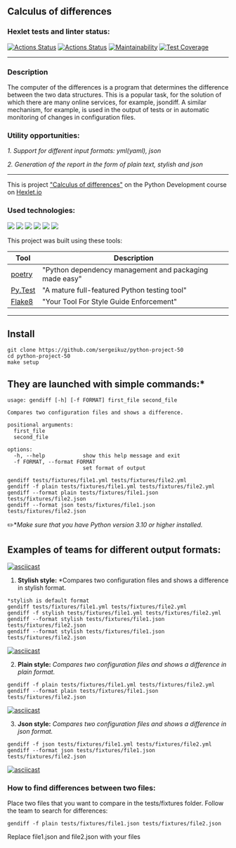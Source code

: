## Calculus of differences
### Hexlet tests and linter status:
[![Actions Status](https://github.com/sergeikuz/python-project-50/actions/workflows/hexlet-check.yml/badge.svg)](https://github.com/sergeikuz/python-project-50/actions)
[![Actions Status](https://github.com/sergeikuz/python-project-50/actions/workflows/first-workflow.yml/badge.svg)](https://github.com/sergeikuz/python-project-50/actions)
[![Maintainability](https://api.codeclimate.com/v1/badges/b1590b07c51f7935365d/maintainability)](https://codeclimate.com/github/sergeikuz/python-project-50/maintainability)
[![Test Coverage](https://api.codeclimate.com/v1/badges/b1590b07c51f7935365d/test_coverage)](https://codeclimate.com/github/sergeikuz/python-project-50/test_coverage)
<hr>

### Description
The computer of the differences is a program that determines the difference between the two data structures. This is a popular task, for the solution of which there are many online services, for example, jsondiff. A similar mechanism, for example, is used in the output of tests or in automatic monitoring of changes in configuration files.

### Utility opportunities:
*1. Support for different input formats: yml(yaml), json*

*2. Generation of the report in the form of plain text, stylish and json*
<hr>



This is project ["Calculus of differences"](https://ru.hexlet.io/programs/python/projects/50) on the Python Development course on [Hexlet.io](https://ru.hexlet.io/programs/python)


### Used technologies:
![](https://img.shields.io/badge/language-python-blue)
![](https://img.shields.io/badge/lybrary-argparse-red)
![](https://img.shields.io/badge/lybrary-PyYAML-yellow)
![](https://img.shields.io/badge/lybrary-json-brightgreen)
![](https://img.shields.io/badge/lybrary-yaml-orange)
![](https://img.shields.io/badge/lybrary-os.path-ff67b4)

This project was built using these tools:

| Tool                                                                        | Description                                             |
|-----------------------------------------------------------------------------|---------------------------------------------------------|
| [poetry](https://poetry.eustace.io/)                                        | "Python dependency management and packaging made easy"  |
| [Py.Test](https://pytest.org)                                               | "A mature full-featured Python testing tool"            |
| [Flake8](https://flake8.pycqa.org/en/latest/)               | "Your Tool For Style Guide Enforcement"|


---
## Install
```
git clone https://github.com/sergeikuz/python-project-50
cd python-project-50
make setup
```

## They are launched with simple commands:*
```commandline
usage: gendiff [-h] [-f FORMAT] first_file second_file

Compares two configuration files and shows a difference.

positional arguments:
  first_file
  second_file

options:
  -h, --help            show this help message and exit
  -f FORMAT, --format FORMAT
                        set format of output
```
```
gendiff tests/fixtures/file1.yml tests/fixtures/file2.yml
gendiff -f plain tests/fixtures/file1.yml tests/fixtures/file2.yml
gendiff --format plain tests/fixtures/file1.json tests/fixtures/file2.json
gendiff --format json tests/fixtures/file1.json tests/fixtures/file2.json

```
:pencil2:*_Make sure that you have Python version 3.10 or higher installed._


## Examples of teams for different output formats:

[![asciicast](https://asciinema.org/a/667800.svg)](https://asciinema.org/a/667800)

1. **Stylish style:** *Compares two configuration files and shows a difference in stylish format.
```commandline
*stylish is default format
gendiff tests/fixtures/file1.yml tests/fixtures/file2.yml
gendiff -f stylish tests/fixtures/file1.yml tests/fixtures/file2.yml
gendiff --format stylish tests/fixtures/file1.json tests/fixtures/file2.json
gendiff --format stylish tests/fixtures/file1.json tests/fixtures/file2.json

```
[![asciicast](https://asciinema.org/a/670392.svg)](https://asciinema.org/a/670392)

2. **Plain style:** *Compares two configuration files and shows a difference in plain format.*
```commandline
gendiff -f plain tests/fixtures/file1.yml tests/fixtures/file2.yml
gendiff --format plain tests/fixtures/file1.json tests/fixtures/file2.json

```
[![asciicast](https://asciinema.org/a/670385.svg)](https://asciinema.org/a/670385)

3. **Json style:** *Compares two configuration files and shows a difference in json format.*

```commandline
gendiff -f json tests/fixtures/file1.yml tests/fixtures/file2.yml
gendiff --format json tests/fixtures/file1.json tests/fixtures/file2.json

```

[![asciicast](https://asciinema.org/a/670384.svg)](https://asciinema.org/a/670384)

### How to find differences between two files:
Place two files that you want to compare in the tests/fixtures folder.
Follow the team to search for differences:
```commandline
gendiff -f plain tests/fixtures/file1.json tests/fixtures/file2.json

```
Replace file1.json and file2.json with your files


